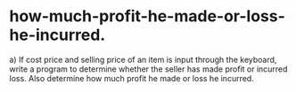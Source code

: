# how-much-profit-he-made-or-loss-he-incurred.
a) If cost price and selling price of an item is input through the keyboard, write a program to determine whether the seller has made profit or incurred loss. Also determine how much profit he made or loss he incurred.
